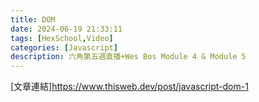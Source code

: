 ```yaml
---
title: DOM
date: 2024-06-19 21:33:11
tags: [HexSchool,Video]
categories: [Javascript]
description: 六角第五週直播+Wes Bos Module 4 & Module 5
---
```

[文章連結]https://www.thisweb.dev/post/javascript-dom-1